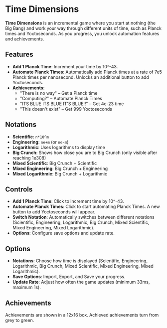 # Time Dimensions

**Time Dimensions** is an incremental game where you start at nothing (the Big Bang) and work your way through different units of time, such as Planck times and Yoctoseconds. As you progress, you unlock automation features and achievements.

## Features

- **Add 1 Planck Time**: Increment your time by 10^-43.
- **Automate Planck Times**: Automatically add Planck times at a rate of 7e5 Planck times per nanosecond. Unlocks an additional button to add Yoctoseconds.
- **Achievements**:
  - "There is no way" – Get a Planck time
  - "Computing?" – Automate Planck Times
  - "ITS BLUE ITS BLUE IT'S BLUE!!" – Get 4e-23 time
  - "This doesn't exist" – Get 999 Yoctoseconds

## Notations

- **Scientific**: `n*10^m`
- **Engineering**: `ne+m` (or `ne-m`)
- **Logarithmic**: Uses logarithms to display time
- **Big Crunch**: Shows how close you are to Big Crunch (only visible after reaching 1e308)
- **Mixed Scientific**: Big Crunch + Scientific
- **Mixed Engineering**: Big Crunch + Engineering
- **Mixed Logarithmic**: Big Crunch + Logarithmic

## Controls

- **Add 1 Planck Time**: Click to increment time by 10^-43.
- **Automate Planck Times**: Click to start automating Planck Times. A new button to add Yoctoseconds will appear.
- **Switch Notation**: Automatically switches between different notations (Scientific, Engineering, Logarithmic, Big Crunch, Mixed Scientific, Mixed Engineering, Mixed Logarithmic).
- **Options**: Configure save options and update rate.

## Options

- **Notations**: Choose how time is displayed (Scientific, Engineering, Logarithmic, Big Crunch, Mixed Scientific, Mixed Engineering, Mixed Logarithmic).
- **Save Options**: Import, Export, and Save your progress.
- **Update Rate**: Adjust how often the game updates (minimum 33ms, maximum 1s).

## Achievements

Achievements are shown in a 12x16 box. Achieved achievements turn from grey to green.

